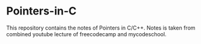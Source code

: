 # Pointers-in-C
This repository contains the notes of Pointers in C/C++. Notes is taken from combined youtube lecture of freecodecamp and mycodeschool.
